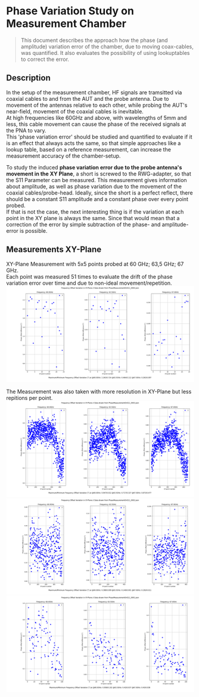 # Phase Variation Study on Measurement Chamber
> This document describes the approach how the phase (and amplitude) variation error of the chamber, due to moving coax-cables, 
> was quantified. It also evaluates the possibility of using lookuptables to correct the error.

## Description
In the setup of the measurement chamber, HF signals are tramsitted via coaxial cables to and from the AUT and 
the probe antenna. Due to movement of the antennas relative to each other, while probing the AUT's near-field, 
movement of the coaxial cables is inevitable.  
At high frequencies like 60GHz and above, with wavelengths of 5mm and less, this cable movement can cause the phase
of the received signals at the PNA to vary.  
This 'phase variation error' should be studied and quantified to evaluate if it is an effect that always acts the same, 
so that simple approaches like a lookup table, based on a reference measurement, can increase the measurement accuracy 
of the chamber-setup.

To study the induced **phase variation error due to the probe antenna's movement in the XY Plane**, a short is screwed to 
the RWG-adapter, so that the S11 Parameter can be measured. This measurement gives information about amplitude, as well 
as phase variation due to the movement of the coaxial cables/probe-head. Ideally, since the short is a perfect reflect,
there should be a constant S11 amplitude and a constant phase over every point probed.  
If that is not the case, the next interesting thing is if the variation at each point in the XY plane is always the
same. Since that would mean that a correction of the error by simple subtraction of the phase- and amplitude-error is possible.

## Measurements XY-Plane
XY-Plane Measurement with 5x5 points probed at 60 GHz; 63,5 GHz; 67 GHz.  
Each point was measured 51 times to evaluate the drift of the phase variation error over time and due to 
non-ideal movement/repetition.
![Measurement_0004](/docs/Phase%20Variation%20Study/Figures/FreqOffsetVariationStudy_0004.png)  

The Measurement was also taken with more resolution in XY-Plane but less repitions per point.
![Measurement_0003](/docs/Phase%20Variation%20Study/Figures/FreqOffsetVariationStudy_0003.png)
![Measurement_0002](/docs/Phase%20Variation%20Study/Figures/FreqOffsetVariationStudy_0002.png)
![Measurement_0001](/docs/Phase%20Variation%20Study/Figures/FreqOffsetVariationStudy_0001.png)